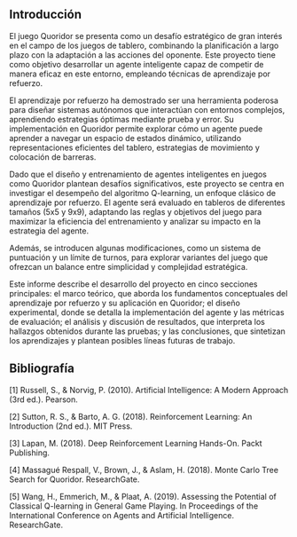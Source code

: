 ## Introducción
El juego Quoridor se presenta como un desafío estratégico de gran interés en el campo de los juegos de tablero, combinando la planificación a largo plazo con la adaptación a las acciones del oponente. Este proyecto tiene como objetivo desarrollar un agente inteligente capaz de competir de manera eficaz en este entorno, empleando técnicas de aprendizaje por refuerzo.

El aprendizaje por refuerzo ha demostrado ser una herramienta poderosa para diseñar sistemas autónomos que interactúan con entornos complejos, aprendiendo estrategias óptimas mediante prueba y error. Su implementación en Quoridor permite explorar cómo un agente puede aprender a navegar un espacio de estados dinámico, utilizando representaciones eficientes del tablero, estrategias de movimiento y colocación de barreras.

Dado que el diseño y entrenamiento de agentes inteligentes en juegos como Quoridor plantean desafíos significativos, este proyecto se centra en investigar el desempeño del algoritmo Q-learning, un enfoque clásico de aprendizaje por refuerzo. El agente será evaluado en tableros de diferentes tamaños (5x5 y 9x9), adaptando las reglas y objetivos del juego para maximizar la eficiencia del entrenamiento y analizar su impacto en la estrategia del agente.

Además, se introducen algunas modificaciones, como un sistema de puntuación y un límite de turnos, para explorar variantes del juego que ofrezcan un balance entre simplicidad y complejidad estratégica.

Este informe describe el desarrollo del proyecto en cinco secciones principales: el marco teórico, que aborda los fundamentos conceptuales del aprendizaje por refuerzo y su aplicación en Quoridor; el diseño experimental, donde se detalla la implementación del agente y las métricas de evaluación; el análisis y discusión de resultados, que interpreta los hallazgos obtenidos durante las pruebas; y las conclusiones, que sintetizan los aprendizajes y plantean posibles líneas futuras de trabajo.

## Bibliografía

[1] Russell, S., & Norvig, P. (2010). Artificial Intelligence: A Modern Approach (3rd ed.). Pearson.

[2] Sutton, R. S., & Barto, A. G. (2018). Reinforcement Learning: An Introduction (2nd ed.). MIT Press.

[3] Lapan, M. (2018). Deep Reinforcement Learning Hands-On. Packt Publishing.

[4] Massagué Respall, V., Brown, J., & Aslam, H. (2018). Monte Carlo Tree Search for Quoridor. ResearchGate.

[5] Wang, H., Emmerich, M., & Plaat, A. (2019). Assessing the Potential of Classical Q-learning in General Game Playing. In Proceedings of the International Conference on Agents and Artificial Intelligence. ResearchGate.